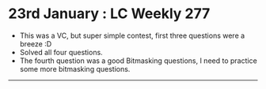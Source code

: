 # 23rd January : LC Weekly 277

- This was a VC, but super simple contest, first three questions were a breeze :D
- Solved all four questions.
- The fourth question was a good Bitmasking questions, I need to practice some more bitmasking questions.

---